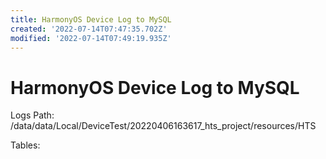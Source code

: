 ```yaml
---
title: HarmonyOS Device Log to MySQL
created: '2022-07-14T07:47:35.702Z'
modified: '2022-07-14T07:49:19.935Z'
---
```


# HarmonyOS Device Log to MySQL

Logs Path:
/data/data/Local/DeviceTest/20220406163617_hts_project/resources/HTS

Tables:


